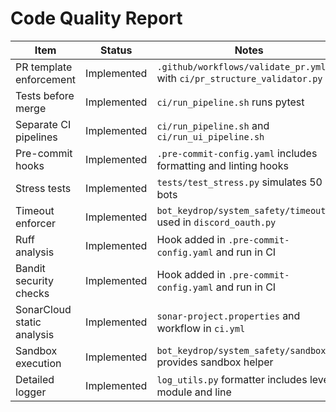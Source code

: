 # Code Quality Report

| Item | Status | Notes |
| --- | --- | --- |
| PR template enforcement | Implemented | `.github/workflows/validate_pr.yml` with `ci/pr_structure_validator.py` |
| Tests before merge | Implemented | `ci/run_pipeline.sh` runs pytest |
| Separate CI pipelines | Implemented | `ci/run_pipeline.sh` and `ci/run_ui_pipeline.sh` |
| Pre-commit hooks | Implemented | `.pre-commit-config.yaml` includes formatting and linting hooks |
| Stress tests | Implemented | `tests/test_stress.py` simulates 50 bots |
| Timeout enforcer | Implemented | `bot_keydrop/system_safety/timeout.py` used in `discord_oauth.py` |
| Ruff analysis | Implemented | Hook added in `.pre-commit-config.yaml` and run in CI |
| Bandit security checks | Implemented | Hook added in `.pre-commit-config.yaml` and run in CI |
| SonarCloud static analysis | Implemented | `sonar-project.properties` and workflow in `ci.yml` |
| Sandbox execution | Implemented | `bot_keydrop/system_safety/sandbox.py` provides sandbox helper |
| Detailed logger | Implemented | `log_utils.py` formatter includes level, module and line |

